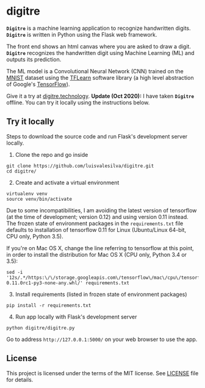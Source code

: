 # digitre

**`Digitre`** is a machine learning application to recognize handwritten digits. **`Digitre`** is written in Python using the Flask web framework.

The front end shows an html canvas where you are asked to draw a digit. **`Digitre`** recognizes the handwritten digit using Machine Learning (ML) and outputs its prediction.

The ML model is a Convolutional Neural Network (CNN) trained on the [MNIST](http://yann.lecun.com/exdb/mnist/) dataset using the [TFLearn](http://tflearn.org/) software library (a high level abstraction of Google's [TensorFlow](https://www.tensorflow.org/)).

Give it a try at [digitre.technology](http://digitre.technology). **Update (Oct 2020):** I have taken **`Digitre`** offline. You can try it locally using the instructions below.

## Try it locally

Steps to download the source code and run Flask's development server locally.

1. Clone the repo and go inside
```shell
git clone https://github.com/luisvalesilva/digitre.git
cd digitre/
```

2. Create and activate a virtual environment
```shell
virtualenv venv
source venv/bin/activate
```

Due to some incompatibilities, I am avoiding the latest version of tensorflow (at the time of development; version 0.12) and using version 0.11 instead. The frozen state of environment packages in the `requirements.txt` file defaults to installation of tensorflow 0.11 for Linux (Ubuntu/Linux 64-bit, CPU only, Python 3.5).

If you're on Mac OS X, change the line referring to tensorflow at this point, in order to install the distribution for Mac OS X (CPU only, Python 3.4 or 3.5):
 ```shell
sed -i '12s/.*/https:\/\/storage.googleapis.com\/tensorflow\/mac\/cpu\/tensorflow-0.11.0rc1-py3-none-any.whl/' requirements.txt
```  

3. Install requirements (listed in frozen state of environment packages)
```shell
pip install -r requirements.txt
```

4. Run app locally with Flask's development server
```shell
python digitre/digitre.py
```
Go to address `http://127.0.0.1:5000/` on your web browser to use the app.


## License

This project is licensed under the terms of the MIT license. See [LICENSE](LICENSE) file for details.

